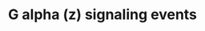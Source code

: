 ---
annotations:
- id: PW:0000125
  parent: signaling pathway
  type: Pathway Ontology
  value: G protein mediated signaling pathway
authors:
- ReactomeTeam
- DeSl
- Eweitz
description: The heterotrimeric G protein G alpha (z), is a member of the G (i) family.
  Unlike other G alpha (i) family members it lacks an ADP ribosylation site cysteine
  four residues from the carboxyl terminus and is thus pertussis toxin-insensitive.
  It inhibits adenylyl cyclase types I, V and VI (Wong Y H et al. 1992). G alpha (z)
  interacts with the Rap1 GTPase activating protein (Rap1GAP) to attenuate Rap1 signaling.
  Like all G-proteins G alpha (z) has an intrinsic GTPase activity, but this activity
  tends to be lower for the pertussis toxin insensitive G-proteins, most strikingly
  so for G alpha (z), whose kcat value for GTP hydrolysis is 200-fold lower than those
  of G alpha (s) or G alpha (i) (Grazziano et al. 1989). G alpha (z) knockout mice
  have disrupted platelet aggregation at physiological concentrations of epinephrine
  and responses to several neuroactive drugs are altered (Yang et al. 2000). Regulator
  of G-protein Signalling (RGS) proteins can regulate the activity of G alpha (z)
  (Soundararajan M et al. 2008).  View original pathway at [http://www.reactome.org/PathwayBrowser/#DIAGRAM=418597
  Reactome].
last-edited: 2021-05-07
organisms:
- Homo sapiens
redirect_from:
- /index.php/Pathway:WP4422
- /instance/WP4422
revision: null
schema-jsonld:
- '@context': https://schema.org/
  '@id': https://wikipathways.github.io/pathways/WP4422.html
  '@type': Dataset
  creator:
    '@type': Organization
    name: WikiPathways
  description: The heterotrimeric G protein G alpha (z), is a member of the G (i)
    family. Unlike other G alpha (i) family members it lacks an ADP ribosylation site
    cysteine four residues from the carboxyl terminus and is thus pertussis toxin-insensitive.
    It inhibits adenylyl cyclase types I, V and VI (Wong Y H et al. 1992). G alpha
    (z) interacts with the Rap1 GTPase activating protein (Rap1GAP) to attenuate Rap1
    signaling. Like all G-proteins G alpha (z) has an intrinsic GTPase activity, but
    this activity tends to be lower for the pertussis toxin insensitive G-proteins,
    most strikingly so for G alpha (z), whose kcat value for GTP hydrolysis is 200-fold
    lower than those of G alpha (s) or G alpha (i) (Grazziano et al. 1989). G alpha
    (z) knockout mice have disrupted platelet aggregation at physiological concentrations
    of epinephrine and responses to several neuroactive drugs are altered (Yang et
    al. 2000). Regulator of G-protein Signalling (RGS) proteins can regulate the activity
    of G alpha (z) (Soundararajan M et al. 2008).  View original pathway at [http://www.reactome.org/PathwayBrowser/#DIAGRAM=418597
    Reactome].
  keywords:
  - (Mg2+ cofactor)
  - (i):GTP:Adenylate
  - (inactive)
  - (s):GTP:Adenylate
  - (z):GDP
  - (z):GDP:RGS16,17,20
  - (z):GTP
  - (z):GTP:Adenylate
  - (z):GTP:RGS16,17,20
  - 'ADCY1 '
  - 'ADCY2 '
  - 'ADCY3 '
  - 'ADCY4 '
  - 'ADCY5 '
  - 'ADCY6 '
  - 'ADCY7 '
  - 'ADCY8 '
  - 'ADCY9 '
  - ADP
  - 'ADR '
  - ADR, NAd
  - 'ADRA2A '
  - ADRA2A,B,C
  - ADRA2A,B,C:ADR,NAd
  - ADRA2A-C:Catecholamine:Heterotrimeric G-protein Gz (active)
  - 'ADRA2B '
  - 'ADRA2C '
  - ATP
  - 'Activated conventional protein kinase C '
  - Adenylate cyclase
  - 'DAG '
  - G alpha
  - G-alpha(z):GTP:PKC
  - G-protein Gz
  - G-protein alpha
  - G-protein beta-gamma
  - G-protein beta:gamma
  - GDP
  - 'GDP '
  - 'GNAI1 '
  - 'GNAI2 '
  - 'GNAI3 '
  - 'GNAS1 '
  - 'GNAS2 '
  - 'GNAT3 '
  - 'GNAZ '
  - 'GNB1 '
  - 'GNB2 '
  - 'GNB3 '
  - 'GNB4 '
  - 'GNB5 '
  - 'GNG10 '
  - 'GNG11 '
  - 'GNG12 '
  - 'GNG13 '
  - 'GNG2 '
  - 'GNG3 '
  - 'GNG4 '
  - 'GNG5 '
  - 'GNG7 '
  - 'GNG8 '
  - 'GNGT1 '
  - 'GNGT2 '
  - GTP
  - 'GTP '
  - Gz:Heterotrimeric
  - Heterotrimeric
  - Ligand:GPCR
  - 'Mg2+ '
  - 'NAd '
  - PPi
  - 'PRKCD '
  - 'PRKCE '
  - 'PRKCH '
  - 'PRKCQ '
  - Pi
  - Protein kinase C
  - RGS proteins active
  - 'RGS16 '
  - RGS16,17,20
  - 'RGS17 '
  - 'RGS19 '
  - 'RGS20 '
  - 'RGS4 '
  - 'RGSL1 '
  - activate
  - alpha (z):GTP
  - cAMP
  - complex
  - complexes that
  - conventional and
  - cyclase
  - for G alpha (z)
  - novel isoforms
  - p(S27)-G protein
  - p(S27)-G-alpha(z):GTP:PKC
  - 'p-S27-GNAZ '
  - signalling
  license: CC0
  name: G alpha (z) signaling events
seo: CreativeWork
title: G alpha (z) signaling events
wpid: WP4422
---